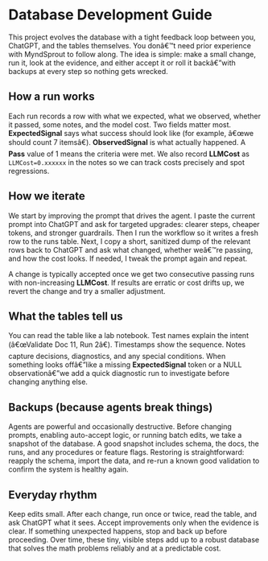 ﻿# Database Development Guide

This project evolves the database with a tight feedback loop between you, ChatGPT, and the tables themselves. You donâ€™t need prior experience with MyndSprout to follow along. The idea is simple: make a small change, run it, look at the evidence, and either accept it or roll it backâ€”with backups at every step so nothing gets wrecked.

## How a run works

Each run records a row with what we expected, what we observed, whether it passed, some notes, and the model cost. Two fields matter most. **ExpectedSignal** says what success should look like (for example, â€œwe should count 7 itemsâ€). **ObservedSignal** is what actually happened. A **Pass** value of 1 means the criteria were met. We also record **LLMCost** as `LLMCost=0.xxxxxx` in the notes so we can track costs precisely and spot regressions.

## How we iterate

We start by improving the prompt that drives the agent. I paste the current prompt into ChatGPT and ask for targeted upgrades: clearer steps, cheaper tokens, and stronger guardrails. Then I run the workflow so it writes a fresh row to the runs table. Next, I copy a short, sanitized dump of the relevant rows back to ChatGPT and ask what changed, whether weâ€™re passing, and how the cost looks. If needed, I tweak the prompt again and repeat.

A change is typically accepted once we get two consecutive passing runs with non-increasing **LLMCost**. If results are erratic or cost drifts up, we revert the change and try a smaller adjustment.

## What the tables tell us

You can read the table like a lab notebook. Test names explain the intent (â€œValidate Doc 11, Run 2â€). Timestamps show the sequence. Notes capture decisions, diagnostics, and any special conditions. When something looks offâ€”like a missing **ExpectedSignal** token or a NULL observationâ€”we add a quick diagnostic run to investigate before changing anything else.

## Backups (because agents break things)

Agents are powerful and occasionally destructive. Before changing prompts, enabling auto-accept logic, or running batch edits, we take a snapshot of the database. A good snapshot includes schema, the docs, the runs, and any procedures or feature flags. Restoring is straightforward: reapply the schema, import the data, and re-run a known good validation to confirm the system is healthy again.

## Everyday rhythm

Keep edits small. After each change, run once or twice, read the table, and ask ChatGPT what it sees. Accept improvements only when the evidence is clear. If something unexpected happens, stop and back up before proceeding. Over time, these tiny, visible steps add up to a robust database that solves the math problems reliably and at a predictable cost.

